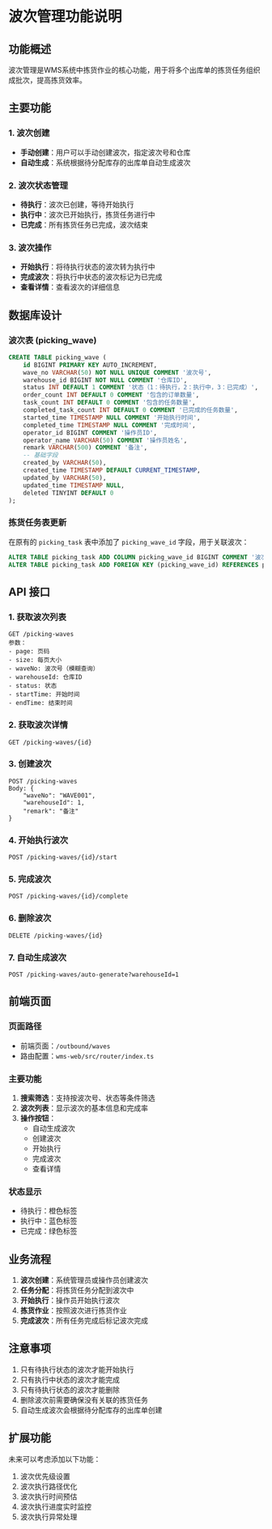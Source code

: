 # 波次管理功能说明

## 功能概述

波次管理是WMS系统中拣货作业的核心功能，用于将多个出库单的拣货任务组织成批次，提高拣货效率。

## 主要功能

### 1. 波次创建
- **手动创建**：用户可以手动创建波次，指定波次号和仓库
- **自动生成**：系统根据待分配库存的出库单自动生成波次

### 2. 波次状态管理
- **待执行**：波次已创建，等待开始执行
- **执行中**：波次已开始执行，拣货任务进行中
- **已完成**：所有拣货任务已完成，波次结束

### 3. 波次操作
- **开始执行**：将待执行状态的波次转为执行中
- **完成波次**：将执行中状态的波次标记为已完成
- **查看详情**：查看波次的详细信息

## 数据库设计

### 波次表 (picking_wave)
```sql
CREATE TABLE picking_wave (
    id BIGINT PRIMARY KEY AUTO_INCREMENT,
    wave_no VARCHAR(50) NOT NULL UNIQUE COMMENT '波次号',
    warehouse_id BIGINT NOT NULL COMMENT '仓库ID',
    status INT DEFAULT 1 COMMENT '状态（1：待执行，2：执行中，3：已完成）',
    order_count INT DEFAULT 0 COMMENT '包含的订单数量',
    task_count INT DEFAULT 0 COMMENT '包含的任务数量',
    completed_task_count INT DEFAULT 0 COMMENT '已完成的任务数量',
    started_time TIMESTAMP NULL COMMENT '开始执行时间',
    completed_time TIMESTAMP NULL COMMENT '完成时间',
    operator_id BIGINT COMMENT '操作员ID',
    operator_name VARCHAR(50) COMMENT '操作员姓名',
    remark VARCHAR(500) COMMENT '备注',
    -- 基础字段
    created_by VARCHAR(50),
    created_time TIMESTAMP DEFAULT CURRENT_TIMESTAMP,
    updated_by VARCHAR(50),
    updated_time TIMESTAMP NULL,
    deleted TINYINT DEFAULT 0
);
```

### 拣货任务表更新
在原有的 `picking_task` 表中添加了 `picking_wave_id` 字段，用于关联波次：

```sql
ALTER TABLE picking_task ADD COLUMN picking_wave_id BIGINT COMMENT '波次ID';
ALTER TABLE picking_task ADD FOREIGN KEY (picking_wave_id) REFERENCES picking_wave(id);
```

## API 接口

### 1. 获取波次列表
```
GET /picking-waves
参数：
- page: 页码
- size: 每页大小
- waveNo: 波次号（模糊查询）
- warehouseId: 仓库ID
- status: 状态
- startTime: 开始时间
- endTime: 结束时间
```

### 2. 获取波次详情
```
GET /picking-waves/{id}
```

### 3. 创建波次
```
POST /picking-waves
Body: {
    "waveNo": "WAVE001",
    "warehouseId": 1,
    "remark": "备注"
}
```

### 4. 开始执行波次
```
POST /picking-waves/{id}/start
```

### 5. 完成波次
```
POST /picking-waves/{id}/complete
```

### 6. 删除波次
```
DELETE /picking-waves/{id}
```

### 7. 自动生成波次
```
POST /picking-waves/auto-generate?warehouseId=1
```

## 前端页面

### 页面路径
- 前端页面：`/outbound/waves`
- 路由配置：`wms-web/src/router/index.ts`

### 主要功能
1. **搜索筛选**：支持按波次号、状态等条件筛选
2. **波次列表**：显示波次的基本信息和完成率
3. **操作按钮**：
   - 自动生成波次
   - 创建波次
   - 开始执行
   - 完成波次
   - 查看详情

### 状态显示
- 待执行：橙色标签
- 执行中：蓝色标签
- 已完成：绿色标签

## 业务流程

1. **波次创建**：系统管理员或操作员创建波次
2. **任务分配**：将拣货任务分配到波次中
3. **开始执行**：操作员开始执行波次
4. **拣货作业**：按照波次进行拣货作业
5. **完成波次**：所有任务完成后标记波次完成

## 注意事项

1. 只有待执行状态的波次才能开始执行
2. 只有执行中状态的波次才能完成
3. 只有待执行状态的波次才能删除
4. 删除波次前需要确保没有关联的拣货任务
5. 自动生成波次会根据待分配库存的出库单创建

## 扩展功能

未来可以考虑添加以下功能：
1. 波次优先级设置
2. 波次执行路径优化
3. 波次执行时间预估
4. 波次执行进度实时监控
5. 波次执行异常处理
